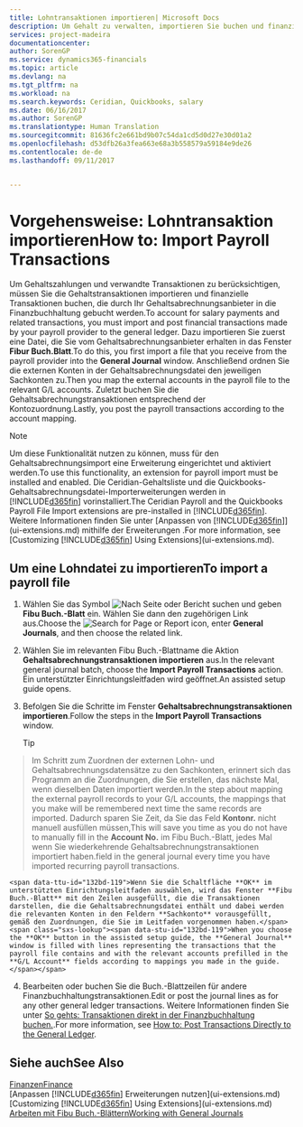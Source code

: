 ```yaml
---
title: Lohntransaktionen importieren| Microsoft Docs
description: Um Gehalt zu verwalten, importieren Sie buchen und finanzieller Transaktionen von Ihrem Gehaltsabrechnungsanbieter auf Sach-, mithilfe einer Gehaltsabrechnungserweiterung wie Ceridian oder Quickbooks.
services: project-madeira
documentationcenter: 
author: SorenGP
ms.service: dynamics365-financials
ms.topic: article
ms.devlang: na
ms.tgt_pltfrm: na
ms.workload: na
ms.search.keywords: Ceridian, Quickbooks, salary
ms.date: 06/16/2017
ms.author: SorenGP
ms.translationtype: Human Translation
ms.sourcegitcommit: 81636fc2e661bd9b07c54da1cd5d0d27e30d01a2
ms.openlocfilehash: d53dfb26a3fea663e68a3b558579a59184e9de26
ms.contentlocale: de-de
ms.lasthandoff: 09/11/2017


---
```

# <a name="how-to-import-payroll-transactions"></a><span data-ttu-id="132bd-103">Vorgehensweise: Lohntransaktion importieren</span><span class="sxs-lookup"><span data-stu-id="132bd-103">How to: Import Payroll Transactions</span></span>
<span data-ttu-id="132bd-104">Um Gehaltszahlungen und verwandte Transaktionen zu berücksichtigen, müssen Sie die Gehaltstransaktionen importieren und finanzielle Transaktionen buchen, die durch Ihr Gehaltsabrechnungsanbieter in die Finanzbuchhaltung gebucht werden.</span><span class="sxs-lookup"><span data-stu-id="132bd-104">To account for salary payments and related transactions, you must import and post financial transactions made by your payroll provider to the general ledger.</span></span> <span data-ttu-id="132bd-105">Dazu importieren Sie zuerst eine Datei, die Sie vom Gehaltsabrechnungsanbieter erhalten in das Fenster **Fibur Buch.Blatt**.</span><span class="sxs-lookup"><span data-stu-id="132bd-105">To do this, you first import a file that you receive from the payroll provider into the **General Journal** window.</span></span> <span data-ttu-id="132bd-106">Anschließend ordnen Sie die externen Konten in der Gehaltsabrechnungsdatei den jeweiligen Sachkonten zu.</span><span class="sxs-lookup"><span data-stu-id="132bd-106">Then you map the external accounts in the payroll file to the relevant G/L accounts.</span></span> <span data-ttu-id="132bd-107">Zuletzt buchen Sie die Gehaltsabrechnungstransaktionen entsprechend der Kontozuordnung.</span><span class="sxs-lookup"><span data-stu-id="132bd-107">Lastly, you post the payroll transactions according to the account mapping.</span></span>

> [!NOTE]  
>   <span data-ttu-id="132bd-108">Um diese Funktionalität nutzen zu können, muss für den Gehaltsabrechnungsimport eine Erweiterung eingerichtet und aktiviert werden.</span><span class="sxs-lookup"><span data-stu-id="132bd-108">To use this functionality, an extension for payroll import must be installed and enabled.</span></span> <span data-ttu-id="132bd-109">Die Ceridian-Gehaltsliste und die Quickbooks-Gehaltsabrechnungsdatei-Importerweiterungen werden in [!INCLUDE[d365fin](includes/d365fin_md.md)] vorinstalliert.</span><span class="sxs-lookup"><span data-stu-id="132bd-109">The Ceridian Payroll and the Quickbooks Payroll File Import extensions are pre-installed in [!INCLUDE[d365fin](includes/d365fin_md.md)].</span></span> <span data-ttu-id="132bd-110">Weitere Informationen finden Sie unter [Anpassen von [!INCLUDE[d365fin](includes/d365fin_md.md)]](ui-extensions.md) mithilfe der Erweiterungen .</span><span class="sxs-lookup"><span data-stu-id="132bd-110">For more information, see [Customizing [!INCLUDE[d365fin](includes/d365fin_md.md)] Using Extensions](ui-extensions.md).</span></span>

## <a name="to-import-a-payroll-file"></a><span data-ttu-id="132bd-111">Um eine Lohndatei zu importieren</span><span class="sxs-lookup"><span data-stu-id="132bd-111">To import a payroll file</span></span>
1. <span data-ttu-id="132bd-112">Wählen Sie das Symbol ![Nach Seite oder Bericht suchen](media/ui-search/search_small.png "Nach Seite oder Bericht suchen") und geben **Fibu Buch.-Blatt** ein. Wählen Sie dann den zugehörigen Link aus.</span><span class="sxs-lookup"><span data-stu-id="132bd-112">Choose the ![Search for Page or Report](media/ui-search/search_small.png "Search for Page or Report icon") icon, enter **General Journals**, and then choose the related link.</span></span>
2. <span data-ttu-id="132bd-113">Wählen Sie im relevanten Fibu Buch.-Blattname die Aktion **Gehaltsabrechnungstransaktionen importieren** aus.</span><span class="sxs-lookup"><span data-stu-id="132bd-113">In the relevant general journal batch, choose the **Import Payroll Transactions** action.</span></span> <span data-ttu-id="132bd-114">Ein unterstützter Einrichtungsleitfaden wird geöffnet.</span><span class="sxs-lookup"><span data-stu-id="132bd-114">An assisted setup guide opens.</span></span>
3. <span data-ttu-id="132bd-115">Befolgen Sie die Schritte im Fenster **Gehaltsabrechnungstransaktionen importieren**.</span><span class="sxs-lookup"><span data-stu-id="132bd-115">Follow the steps in the **Import Payroll Transactions** window.</span></span>

    > [!TIP]  
>   <span data-ttu-id="132bd-116">Im Schritt zum Zuordnen der externen Lohn- und Gehaltsabrechnungsdatensätze zu den Sachkonten, erinnert sich das Programm an die Zuordnungen, die Sie erstellen, das nächste Mal, wenn dieselben Daten importiert werden.</span><span class="sxs-lookup"><span data-stu-id="132bd-116">In the step about mapping the external payroll records to your G/L accounts, the mappings that you make will be remembered next time the same records are imported.</span></span> <span data-ttu-id="132bd-117">Dadurch sparen Sie Zeit, da Sie das Feld **Kontonr.** nicht manuell ausfüllen müssen,</span><span class="sxs-lookup"><span data-stu-id="132bd-117">This will save you time as you do not have to manually fill in the **Account No.**</span></span> <span data-ttu-id="132bd-118">im Fibu Buch.-Blatt, jedes Mal wenn Sie wiederkehrende Gehaltsabrechnungstransaktionen importiert haben.</span><span class="sxs-lookup"><span data-stu-id="132bd-118">field in the general journal every time you have imported recurring payroll transactions.</span></span>   

    <span data-ttu-id="132bd-119">Wenn Sie die Schaltfläche **OK** im unterstützten Einrichtungsleitfaden auswählen, wird das Fenster **Fibu Buch.-Blatt** mit den Zeilen ausgefüllt, die die Transaktionen darstellen, die die Gehaltsabrechnungsdatei enthält und dabei werden die relevanten Konten in den Feldern **Sachkonto** vorausgefüllt, gemäß den Zuordnungen, die Sie im Leitfaden vorgenommen haben.</span><span class="sxs-lookup"><span data-stu-id="132bd-119">When you choose the **OK** button in the assisted setup guide, the **General Journal** window is filled with lines representing the transactions that the payroll file contains and with the relevant accounts prefilled in the **G/L Account** fields according to mappings you made in the guide.</span></span>
4. <span data-ttu-id="132bd-120">Bearbeiten oder buchen Sie die Buch.-Blattzeilen für andere Finanzbuchhaltungstransaktionen.</span><span class="sxs-lookup"><span data-stu-id="132bd-120">Edit or post the journal lines as for any other general ledger transactions.</span></span> <span data-ttu-id="132bd-121">Weitere Informationen finden Sie unter [So gehts: Transaktionen direkt in der Finanzbuchhaltung buchen.](finance-how-post-transactions-directly.md).</span><span class="sxs-lookup"><span data-stu-id="132bd-121">For more information, see [How to: Post Transactions Directly to the General Ledger](finance-how-post-transactions-directly.md).</span></span>   

## <a name="see-also"></a><span data-ttu-id="132bd-122">Siehe auch</span><span class="sxs-lookup"><span data-stu-id="132bd-122">See Also</span></span>
[<span data-ttu-id="132bd-123">Finanzen</span><span class="sxs-lookup"><span data-stu-id="132bd-123">Finance</span></span>](finance.md)  
<span data-ttu-id="132bd-124">[Anpassen [!INCLUDE[d365fin](includes/d365fin_md.md)] Erweiterungen nutzen](ui-extensions.md)</span><span class="sxs-lookup"><span data-stu-id="132bd-124">[Customizing [!INCLUDE[d365fin](includes/d365fin_md.md)] Using Extensions](ui-extensions.md)</span></span>  
[<span data-ttu-id="132bd-125">Arbeiten mit Fibu Buch.-Blättern</span><span class="sxs-lookup"><span data-stu-id="132bd-125">Working with General Journals</span></span>](ui-work-general-journals.md)  

